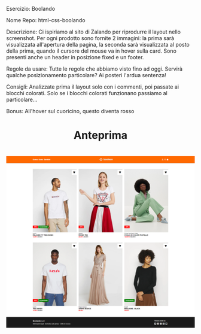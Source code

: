 Esercizio: Boolando

Nome Repo: html-css-boolando

Descrizione:
Ci ispiriamo al sito di Zalando per riprodurre il layout nello screenshot. Per ogni prodotto sono fornite 2 immagini: la prima sarà visualizzata all'apertura della pagina, la seconda sarà visualizzata al posto della prima, quando il cursore del mouse va in hover sulla card.
Sono presenti anche un header in posizione fixed e un footer.

Regole da usare:
Tutte le regole che abbiamo visto fino ad oggi.
Servirà qualche posizionamento particolare? Ai posteri l'ardua sentenza!

Consigli:
Analizzate prima il layout solo con i commenti, poi passate ai blocchi colorati. Solo se i blocchi colorati funzionano passiamo al particolare...

Bonus:
All'hover sul cuoricino, questo diventa rosso

<h1 align="center">Anteprima<h1>
<div align="center"><img src="Traccia Esercizio.png" width="800">
